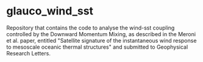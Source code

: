 # glauco_wind_sst
Repository that contains the code to analyse the wind-sst coupling controlled by the Downward Momentum Mixing, as described in the Meroni et al. paper, entitled "Satellite signature of the instantaneous wind response to mesoscale oceanic thermal structures" and submitted to Geophysical Research Letters.
